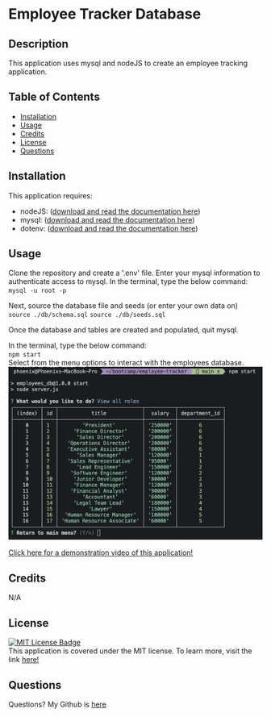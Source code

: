 # Employee Tracker Database

## Description
This application uses mysql and nodeJS to create an employee tracking application.

## Table of Contents
* [Installation](#installation)
* [Usage](#usage)
* [Credits](#credits)
* [License](#license)
* [Questions](#questions)

## Installation
This application requires: 
- nodeJS: ([download and read the documentation here](https://nodejs.org/en/download/)) 
- mysql: ([download and read the documentation here](https://dev.mysql.com/doc/))
- dotenv: ([download and read the documentation here](https://www.npmjs.com/package/dotenv))

## Usage
Clone the repository and create a '.env' file. Enter your mysql information to authenticate access to mysql.
In the terminal, type the below command:<br>
`mysql -u root -p`
<br>

Next, source the database file and seeds (or enter your own data on)<br>
`source ./db/schema.sql`
`source ./db/seeds.sql`
<br>

Once the database and tables are created and populated, quit mysql.

In the terminal, type the below command:<br>
`npm start`
<br>
Select from the menu options to interact with the employees database.<br>
![dbexample](./assets/Screen%20Shot%202023-03-20%20at%207.10.38%20PM.png)


[Click here for a demonstration video of this application!](https://drive.google.com/file/d/1zy7vwoWW9T5ScHgsyyjVLkYpxIwJs5CH/view?usp=sharing)

## Credits
N/A

## License
[![MIT License Badge](https://img.shields.io/badge/License-MIT-yellow.svg)](https://opensource.org/licenses/MIT) <br>
This application is covered under the MIT license. To learn more, visit the link [here!](https://opensource.org/licenses/MIT)

## Questions
Questions? My Github is [here](https://github.com/phoenixouyang)
